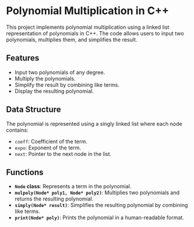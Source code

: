 # Polynomial Multiplication in C++

This project implements polynomial multiplication using a linked list representation of polynomials in C++. The code allows users to input two polynomials, multiplies them, and simplifies the result.

## Features

- Input two polynomials of any degree.
- Multiply the polynomials.
- Simplify the result by combining like terms.
- Display the resulting polynomial.

## Data Structure

The polynomial is represented using a singly linked list where each node contains:
- `coeff`: Coefficient of the term.
- `expo`: Exponent of the term.
- `next`: Pointer to the next node in the list.

## Functions

- **`Node` class**: Represents a term in the polynomial.
- **`mulpoly(Node* poly1, Node* poly2)`**: Multiplies two polynomials and returns the resulting polynomial.
- **`simply(Node* result)`**: Simplifies the resulting polynomial by combining like terms.
- **`print(Node* poly)`**: Prints the polynomial in a human-readable format.
